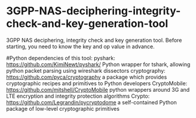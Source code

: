 # 3GPP-NAS-deciphering-integrity-check-and-key-generation-tool
3GPP NAS deciphering, integrity check and key generation tool. Before starting, you need to know the key and op value in advance.

#Python dependencies of this tool:
pyshark: https://github.com/KimiNewt/pyshark/ Python wrapper for tshark, allowing python packet parsing using wireshark dissectors
cryptography: https://github.com/pyca/cryptography a package which provides cryptographic recipes and primitives to Python developers
CryptoMobile: https://github.com/mitshell/CryptoMobile python wrappers around 3G and LTE encryption and integrity protection algorithms
Crypto: https://github.com/Legrandin/pycryptodome a self-contained Python package of low-level cryptographic primitives
